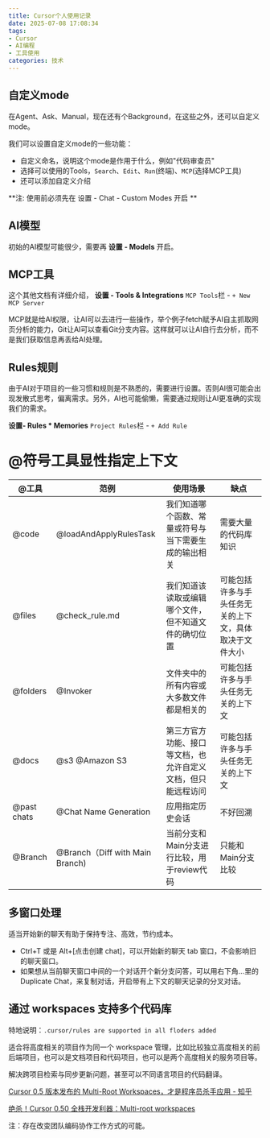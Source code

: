 ```yaml
---
title: Cursor个人使用记录
date: 2025-07-08 17:08:34
tags:
- Cursor
- AI编程
- 工具使用
categories: 技术
---
```


## 自定义mode

  在Agent、Ask、Manual，现在还有个Background，在这些之外，还可以自定义mode。

  我们可以设置自定义mode的一些功能：

  * 自定义命名，说明这个mode是作用于什么，例如"代码审查员"
  * 选择可以使用的Tools，`Search`、`Edit`、`Run`(终端)、`MCP`(选择MCP工具)
  * 还可以添加自定义介绍

  **注: 使用前必须先在 设置 - Chat - Custom Modes 开启 **

## AI模型

初始的AI模型可能很少，需要再 **设置 - Models** 开启。

## MCP工具

这个其他文档有详细介绍， **设置 - Tools & Integrations**  `MCP Tools`栏 - `+ New MCP Server`

MCP就是给AI权限，让AI可以去进行一些操作，举个例子fetch赋予AI自主抓取网页分析的能力，Git让AI可以查看Git分支内容。这样就可以让AI自行去分析，而不是我们获取信息再丢给AI处理。

## Rules规则

由于AI对于项目的一些习惯和规则是不熟悉的，需要进行设置。否则AI很可能会出现发散式思考，偏离需求。另外，AI也可能偷懒，需要通过规则让AI更准确的实现我们的需求。

**设置- Rules * Memories** `Project Rules`栏 - `+ Add Rule` 

# @符号工具显性指定上下文

| @工具       | 范例                            | 使用场景                                                     | 缺点                                                   |
| ----------- | ------------------------------- | ------------------------------------------------------------ | ------------------------------------------------------ |
| @code       | @loadAndApplyRulesTask          | 我们知道哪个函数、常量或符号与当下需要生成的输出相关         | 需要大量的代码库知识                                   |
| @files      | @check_rule.md                  | 我们知道该读取或编辑哪个文件，但不知道文件的确切位置         | 可能包括许多与手头任务无关的上下文，具体取决于文件大小 |
| @folders    | @Invoker                        | 文件夹中的所有内容或大多数文件都是相关的                     | 可能包括许多与手头任务无关的上下文                     |
| @docs       | @s3 @Amazon S3                  | 第三方官方功能、接口等文档，也允许自定义文档，但只能远程访问 | 可能包括许多与手头任务无关的上下文                     |
| @past chats | @Chat Name Generation           | 应用指定历史会话                                             | 不好回溯                                               |
| @Branch     | @Branch（Diff with Main Branch) | 当前分支和Main分支进行比较，用于review代码                   | 只能和Main分支比较                                     |



## 多窗口处理

适当开始新的聊天有助于保持专注、高效，节约成本。

- Ctrl+T 或是 Alt+[点击创建 chat]，可以开始新的聊天 tab 窗口，不会影响旧的聊天窗口。
- 如果想从当前聊天窗口中间的一个对话开个新分支问答，可以用右下角...里的 Duplicate Chat，来复制对话，开启带有上下文的聊天记录的分叉对话。



## 通过 workspaces 支持多个代码库

特地说明：`.cursor/rules are supported in all floders added`

适合将高度相关的项目作为同一个 workspace 管理，比如比较独立高度相关的前后端项目，也可以是文档项目和代码项目，也可以是两个高度相关的服务项目等。

解决跨项目检索与同步更新问题，甚至可以不同语言项目的代码翻译。

[Cursor 0.5 版本发布的 Multi-Root Workspaces，才是程序员杀手应用 - 知乎](https://zhuanlan.zhihu.com/p/1909022796757042342?share_code=vcHrH8GymcLc&utm_psn=1909321731799249573)

[绝杀！Cursor 0.50 全栈开发利器：Multi-root workspaces](https://mp.weixin.qq.com/s/VAxya6NUqHcvR3qehj-nGQ)

注：存在改变团队编码协作工作方式的可能。